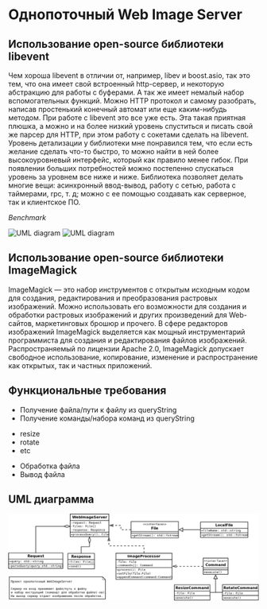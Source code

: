 # Однопоточный Web Image Server

## Использование open-source библиотеки libevent
Чем хороша libevent в отличии от, например, libev и boost.asio, так это тем, 
что она имеет свой встроенный http-сервер, и некоторую абстракцию для работы с буферами. 
А так же имеет немалый набор вспомогательных функций. 
Можно HTTP протокол и самому разобрать, написав простенький конечный автомат или еще каким-нибудь методом. 
При работе с libevent это все уже есть. Эта такая приятная плюшка, 
а можно и на более низкий уровень спуститься и писать свой же парсер для HTTP, 
при этом работу с сокетами сделать на libevent. 
Уровень детализации у библиотеки мне понравился тем, что если есть желание сделать что-то быстро, 
то можно найти в ней более высокоуровневый интерфейс, который как правило менее гибок. 
При появлении больших потребностей можно постепенно спускаться уровень за уровнем все ниже и ниже.
Библиотека позволяет делать многие вещи: асинхронный ввод-вывод, работу с сетью, работа с таймерами, rpc, т. д;
можно с ее помощью создавать как серверное, так и клиентское ПО.

*Benchmark*

![UML diagram](http://monkey.org/~provos/libevent/libevent-benchmarks.jpg) ![UML diagram](http://monkey.org/~provos/libevent/libevent-benchmark2s.jpg)  

## Использование open-source библиотеки ImageMagick
ImageMagick ― это набор инструментов с открытым исходным кодом для создания, редактирования и преобразования растровых изображений.
Можно использовать его возможности для создания и обработки растровых изображений и других произведений для Web-сайтов, маркетинговых брошюр и прочего.
В сфере редакторов изображений ImageMagick выделяется как мощный инструментарий программиста для создания и редактирования файлов изображений.
Распространяемый по лицензии Apache 2.0, ImageMagick допускает свободное использование, копирование, изменение и распространение как открытых, так и частных приложений.

## Функциональные требования
* Получение файла/пути к файлу из queryString 
* Получение команды/набора команд из queryString
 - resize
 - rotate
 - etc
* Обработка файла
* Вывод файла

## UML диаграмма
![UML diagram](https://github.com/SunDrop/WebImageServer/blob/master/doc/WebImageServer.png)
